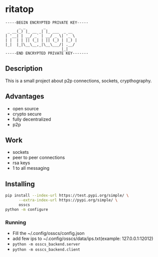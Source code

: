 # ritatop

```
-----BEGIN ENCRYPTED PRIVATE KEY-----
      _ _        _              
 _ __(_) |_ __ _| |_ ___  _ __  
| '__| | __/ _` | __/ _ \| '_ \ 
| |  | | || (_| | || (_) | |_) |
|_|  |_|\__\__,_|\__\___/| .__/ 
                         |_|    
-----END ENCRYPTED PRIVATE KEY-------
```

## Description

This is a small project about p2p connections, sockets, crypthography.

## Advantages

 - open source
 - crypto secure
 - fully decentralized
 - p2p

## Work

 - sockets
 - peer to peer connections
 - rsa keys
 - 1 to all messaging

## Installing

```bash
pip install --index-url https://test.pypi.org/simple/ \
      --extra-index-url https://pypi.org/simple/ \
      osscs
python -m configure
```

### Running

 - Fill the ~/.config/osscs/config.json
 - add few ips to ~/.config/osscs/data/ips.txt(example: 127.0.0.1:12012)
 - `python -m osscs_backend.server`
 - `python -m osscs_backend.client`
